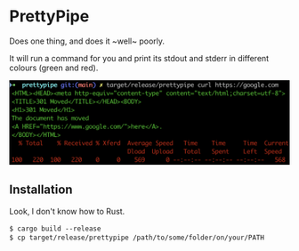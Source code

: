 # PrettyPipe

Does one thing, and does it ~well~ poorly.

It will run a command for you and print its stdout and stderr in different colours (green and red).

![Screenshot showing 'curl https://google.com' with green HTML and red progress info.](screenshot.png)

## Installation

Look, I don't know how to Rust.

```
$ cargo build --release
$ cp target/release/prettypipe /path/to/some/folder/on/your/PATH
```
